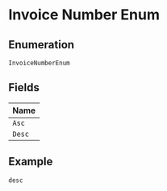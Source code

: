 
# Invoice Number Enum

## Enumeration

`InvoiceNumberEnum`

## Fields

| Name |
|  --- |
| `Asc` |
| `Desc` |

## Example

```
desc
```

